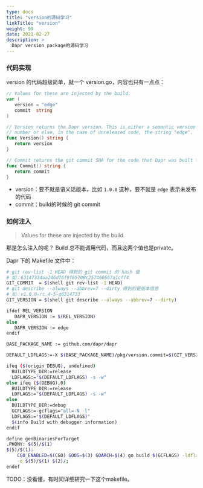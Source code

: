 ```yaml
---
type: docs
title: "version的源码学习"
linkTitle: "version"
weight: 99
date: 2021-02-27
description: >
  Dapr version package的源码学习
---
```


### 代码实现

version 的代码超级简单，就一个 version.go，内容也只有一点点：

```go
// Values for these are injected by the build.
var (
   version = "edge"
   commit  string
)

// Version returns the Dapr version. This is either a semantic version
// number or else, in the case of unreleased code, the string "edge".
func Version() string {
   return version
}

// Commit returns the git commit SHA for the code that Dapr was built from.
func Commit() string {
   return commit
}
```

- version：要不就是语义话版本，比如 `1.0.0` 这种，要不就是 `edge` 表示未发布的代码
- commit：build的时候的 git commit

### 如何注入

>  Values for these are injected by the build.

那是怎么注入的呢？ Build 总不能调用代码，而且这两个值也是private。

Dapr 下的 Makefile 文件中：

```bash
# git rev-list -1 HEAD 得到的 git commit 的 hash 值
# 如：63147334aa246d76f9f65708c257460567a1cff4
GIT_COMMIT  = $(shell git rev-list -1 HEAD)
# git describe --always --abbrev=7 --dirty 得到的是版本信息
# 如：v1.0.0-rc.4-5-g6314733
GIT_VERSION = $(shell git describe --always --abbrev=7 --dirty)

ifdef REL_VERSION
   DAPR_VERSION := $(REL_VERSION)
else
   DAPR_VERSION := edge
endif

BASE_PACKAGE_NAME := github.com/dapr/dapr

DEFAULT_LDFLAGS:=-X $(BASE_PACKAGE_NAME)/pkg/version.commit=$(GIT_VERSION) -X $(BASE_PACKAGE_NAME)/pkg/version.version=$(DAPR_VERSION)

ifeq ($(origin DEBUG), undefined)
  BUILDTYPE_DIR:=release
  LDFLAGS:="$(DEFAULT_LDFLAGS) -s -w"
else ifeq ($(DEBUG),0)
  BUILDTYPE_DIR:=release
  LDFLAGS:="$(DEFAULT_LDFLAGS) -s -w"
else
  BUILDTYPE_DIR:=debug
  GCFLAGS:=-gcflags="all=-N -l"
  LDFLAGS:="$(DEFAULT_LDFLAGS)"
  $(info Build with debugger information)
endif

define genBinariesForTarget
.PHONY: $(5)/$(1)
$(5)/$(1):
	CGO_ENABLED=$(CGO) GOOS=$(3) GOARCH=$(4) go build $(GCFLAGS) -ldflags=$(LDFLAGS) \
	-o $(5)/$(1) $(2)/;
endef

```

TODO：没看懂，有时间详细研究一下这个makefile。
